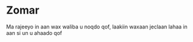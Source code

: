 # Zomar
Ma rajeeyo in aan wax waliba u noqdo qof, laakiin waxaan jeclaan lahaa in aan si un u ahaado qof
